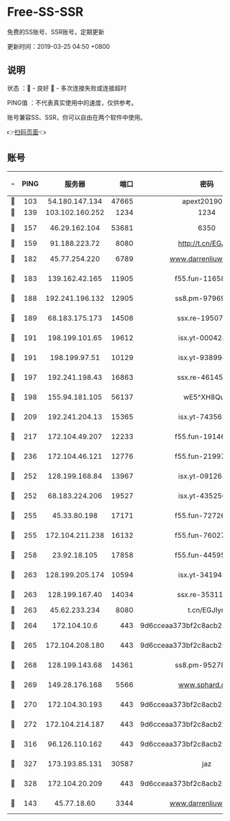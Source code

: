 # Free-SS-SSR

免费的SS账号、SSR账号，定期更新

更新时间：2019-03-25 04:50 +0800

## 说明

状态     ：🙂 - 良好 🙁 - 多次连接失败或连接超时

PING值   ：不代表真实使用中的速度，仅供参考。

账号兼容SS、SSR，你可以自由在两个软件中使用。

👉[扫码页面](https://liesauer.github.io/Free-SS-SSR/)👈

## 账号

|-|PING|服务器|端口|密码|加密方式|区域|
|:----:|:----:|:-----:|-----:|:----:|:----:|:----:|
|🙂|103|54.180.147.134|47665|apext2019001|chacha20|KR|
|🙂|139|103.102.160.252|1234|1234|rc4-md5|JP|
|🙂|157|46.29.162.104|53681|6350|aes-128-ctr|RU|
|🙂|159|91.188.223.72|8080|http://t.cn/EGJIyrl|rc4-md5|RU|
|🙂|182|45.77.254.220|6789|www.darrenliuwei.com|aes-256-cfb|SG|
|🙂|183|139.162.42.165|11905|f55.fun-11658175|aes-256-cfb|SG|
|🙂|188|192.241.196.132|12905|ss8.pm-97969807|aes-256-cfb|US|
|🙂|189|68.183.175.173|14508|ssx.re-19507482|aes-256-cfb|US|
|🙂|191|198.199.101.65|19612|isx.yt-00042869|aes-256-cfb|US|
|🙂|191|198.199.97.51|10129|isx.yt-93899437|aes-256-cfb|US|
|🙂|197|192.241.198.43|16863|ssx.re-46145720|aes-256-cfb|US|
|🙂|198|155.94.181.105|56137|wE5^XH8Quw|aes-256-cfb|US|
|🙂|209|192.241.204.13|15365|isx.yt-74356229|aes-256-cfb|US|
|🙂|217|172.104.49.207|12233|f55.fun-19146730|aes-256-cfb|SG|
|🙂|236|172.104.46.121|12776|f55.fun-21997792|aes-256-cfb|SG|
|🙂|252|128.199.168.84|13967|isx.yt-09126188|aes-256-cfb|SG|
|🙂|252|68.183.224.206|19527|isx.yt-43525673|aes-256-cfb|SG|
|🙂|255|45.33.80.198|17171|f55.fun-72726729|aes-256-cfb|US|
|🙂|255|172.104.211.238|16132|f55.fun-76027787|aes-256-cfb|US|
|🙂|258|23.92.18.105|17858|f55.fun-44595714|aes-256-cfb|US|
|🙂|263|128.199.205.174|10594|isx.yt-34194530|aes-256-cfb|SG|
|🙂|263|128.199.167.40|14034|ssx.re-35311093|aes-256-cfb|SG|
|🙂|263|45.62.233.234|8080|t.cn/EGJIyrl|rc4-md5|CA|
|🙂|264|172.104.10.6|443|9d6cceaa373bf2c8acb22e60b6a58be6|aes-256-cfb|US|
|🙂|265|172.104.208.180|443|9d6cceaa373bf2c8acb22e60b6a58be6|aes-256-cfb|US|
|🙂|268|128.199.143.68|14361|ss8.pm-95278074|aes-256-cfb|SG|
|🙂|269|149.28.176.168|5566|www.sphard.com|aes-256-cfb|AU|
|🙂|270|172.104.30.193|443|9d6cceaa373bf2c8acb22e60b6a58be6|aes-256-cfb|US|
|🙂|272|172.104.214.187|443|9d6cceaa373bf2c8acb22e60b6a58be6|aes-256-cfb|US|
|🙂|316|96.126.110.162|443|9d6cceaa373bf2c8acb22e60b6a58be6|aes-256-cfb|US|
|🙂|327|173.193.85.131|30587|jaz|aes-256-cfb|US|
|🙂|328|172.104.20.209|443|9d6cceaa373bf2c8acb22e60b6a58be6|aes-256-cfb|US|
|🙂|143|45.77.18.60|3344|www.darrenliuwei.com|aes-256-cfb|JP|
